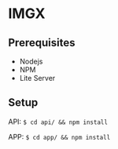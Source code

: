 # IMGX

## Prerequisites
* Nodejs
* NPM
* Lite Server

## Setup
API: `$ cd api/ && npm install`

APP: `$ cd app/ && npm install`